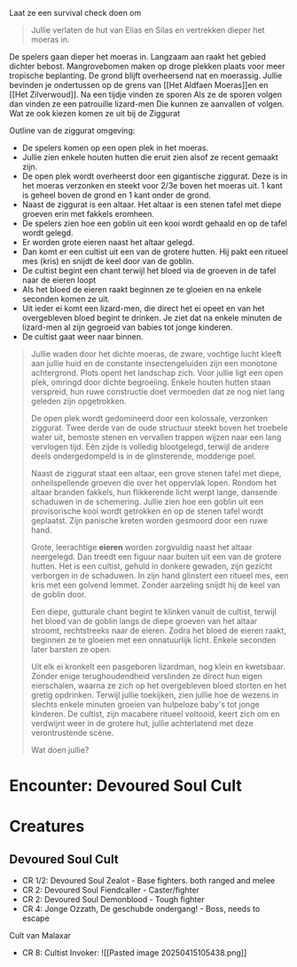 
Laat ze een survival check doen om 

> 
> Jullie verlaten de hut van Elias en Silas en vertrekken dieper het moeras in. 
> 

De spelers gaan dieper het moeras in. Langzaam aan raakt het gebied dichter bebost. Mangrovebomen maken op droge plekken plaats voor meer tropische beplanting. De grond blijft overheersend nat en moerassig. Jullie bevinden je ondertussen op de grens van [[Het Aldfaen Moeras]]en en [[Het Zilverwoud]].
Na een tijdje vinden ze sporen
Als ze de sporen volgen dan vinden ze een patrouille lizard-men
Die kunnen ze aanvallen of volgen. Wat ze ook kiezen komen ze uit bij de Ziggurat

Outline van de ziggurat omgeving:
- De spelers komen op een open plek in het moeras.
- Jullie zien enkele houten hutten die eruit zien alsof ze recent gemaakt zijn. 
- De open plek wordt overheerst door een gigantische ziggurat. Deze is in het moeras verzonken en steekt voor 2/3e boven het moeras uit. 1 kant is geheel boven de grond en 1 kant onder de grond.
- Naast de ziggurat is een altaar. Het altaar is een stenen tafel met diepe groeven erin met fakkels eromheen. 
- De spelers zien hoe een goblin uit een kooi wordt gehaald en op de tafel wordt gelegd.
- Er worden grote eieren naast het altaar gelegd. 
- Dan komt er een cultist uit een van de grotere hutten. Hij pakt een ritueel mes (kris) en snijdt de keel door van de goblin. 
- De cultist begint een chant terwijl het bloed via de groeven in de tafel naar de eieren loopt
- Als het bloed de eieren raakt beginnen ze te gloeien en na enkele seconden komen ze uit.
- Uit ieder ei komt een lizard-men, die direct het ei opeet en van het overgebleven bloed begint te drinken. Je ziet dat na enkele minuten de lizard-men al zijn gegroeid van babies tot jonge kinderen.
- De cultist gaat weer naar binnen.

> Jullie waden door het dichte moeras, de zware, vochtige lucht kleeft aan jullie huid en de constante insectengeluiden zijn een monotone achtergrond. Plots opent het landschap zich. Voor jullie ligt een open plek, omringd door dichte begroeiing. Enkele houten hutten staan verspreid, hun ruwe constructie doet vermoeden dat ze nog niet lang geleden zijn opgetrokken.
>
> De open plek wordt gedomineerd door een kolossale, verzonken ziggurat. Twee derde van de oude structuur steekt boven het troebele water uit, bemoste stenen en vervallen trappen wijzen naar een lang vervlogen tijd. Eén zijde is volledig blootgelegd, terwijl de andere deels ondergedompeld is in de glinsterende, modderige poel.
>
> Naast de ziggurat staat een altaar, een grove stenen tafel met diepe, onheilspellende groeven die over het oppervlak lopen. Rondom het altaar branden fakkels, hun flikkerende licht werpt lange, dansende schaduwen in de schemering. Jullie zien hoe een goblin uit een provisorische kooi wordt getrokken en op de stenen tafel wordt geplaatst. Zijn panische kreten worden gesmoord door een ruwe hand.
>
> Grote, leerachtige **eieren** worden zorgvuldig naast het altaar neergelegd. Dan treedt een figuur naar buiten uit een van de grotere hutten. Het is een cultist, gehuld in donkere gewaden, zijn gezicht verborgen in de schaduwen. In zijn hand glinstert een ritueel mes, een kris met een golvend lemmet. Zonder aarzeling snijdt hij de keel van de goblin door.
>
> Een diepe, gutturale chant begint te klinken vanuit de cultist, terwijl het bloed van de goblin langs de diepe groeven van het altaar stroomt, rechtstreeks naar de eieren. Zodra het bloed de eieren raakt, beginnen ze te gloeien met een onnatuurlijk licht. Enkele seconden later barsten ze open.
>
> Uit elk ei kronkelt een pasgeboren lizardman, nog klein en kwetsbaar. Zonder enige terughoudendheid verslinden ze direct hun eigen eierschalen, waarna ze zich op het overgebleven bloed storten en het gretig opdrinken. Terwijl jullie toekijken, zien jullie hoe de wezens in slechts enkele minuten groeien van hulpeloze baby's tot jonge kinderen. De cultist, zijn macabere ritueel voltooid, keert zich om en verdwijnt weer in de grotere hut, jullie achterlatend met deze verontrustende scène.
>
> Wat doen jullie?

# Encounter: Devoured Soul Cult


# Creatures

## Devoured Soul Cult
- CR 1/2: Devoured Soul Zealot - Base fighters. both ranged and melee
- CR 2: Devoured Soul Fiendcaller - Caster/fighter
- CR 2: Devoured Soul Demonblood - Tough fighter
- CR 4: Jonge Ozzath, De geschubde ondergang! - Boss, needs to escape


Cult van Malaxar
- CR 8:  Cultist Invoker:
![[Pasted image 20250415105438.png]]